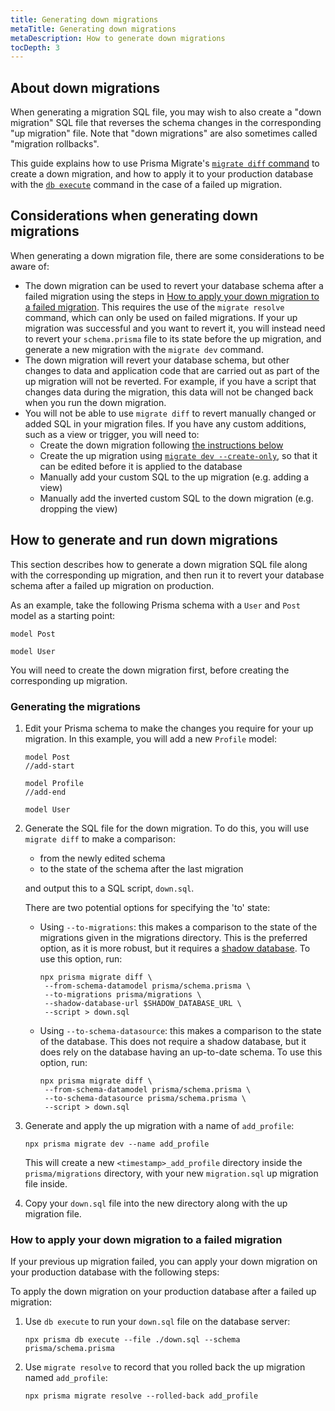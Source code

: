 ```yaml
---
title: Generating down migrations
metaTitle: Generating down migrations
metaDescription: How to generate down migrations
tocDepth: 3
---
```


## About down migrations

When generating a migration SQL file, you may wish to also create a "down migration" SQL file that reverses the schema changes in the corresponding "up migration" file. Note that "down migrations" are also sometimes called "migration rollbacks".

This guide explains how to use Prisma Migrate's [`migrate diff` command](/orm/reference/prisma-cli-reference#migrate-diff) to create a down migration, and how to apply it to your production database with the [`db execute`](/orm/reference/prisma-cli-reference#db-execute) command in the case of a failed up migration.

## Considerations when generating down migrations

When generating a down migration file, there are some considerations to be aware of:

- The down migration can be used to revert your database schema after a failed migration using the steps in [How to apply your down migration to a failed migration](#how-to-apply-your-down-migration-to-a-failed-migration). This requires the use of the `migrate resolve` command, which can only be used on failed migrations. If your up migration was successful and you want to revert it, you will instead need to revert your `schema.prisma` file to its state before the up migration, and generate a new migration with the `migrate dev` command.
- The down migration will revert your database schema, but other changes to data and application code that are carried out as part of the up migration will not be reverted. For example, if you have a script that changes data during the migration, this data will not be changed back when you run the down migration.
- You will not be able to use `migrate diff` to revert manually changed or added SQL in your migration files. If you have any custom additions, such as a view or trigger, you will need to:
  - Create the down migration following [the instructions below](#how-to-generate-and-run-down-migrations)
  - Create the up migration using [`migrate dev --create-only`](/orm/reference/prisma-cli-reference#options-6), so that it can be edited before it is applied to the database
  - Manually add your custom SQL to the up migration (e.g. adding a view)
  - Manually add the inverted custom SQL to the down migration (e.g. dropping the view)

## How to generate and run down migrations

This section describes how to generate a down migration SQL file along with the corresponding up migration, and then run it to revert your database schema after a failed up migration on production.

As an example, take the following Prisma schema with a `User` and `Post` model as a starting point:

```prisma file=schema.prisma showLineNumbers
model Post

model User
```

You will need to create the down migration first, before creating the corresponding up migration.

### Generating the migrations

1. Edit your Prisma schema to make the changes you require for your up migration. In this example, you will add a new `Profile` model:

   ```prisma file=schema.prisma highlight=8-14;add|20;add showLineNumbers
   model Post
   //add-start

   model Profile
   //add-end

   model User
   ```

2. Generate the SQL file for the down migration. To do this, you will use `migrate diff` to make a comparison:
   - from the newly edited schema
   - to the state of the schema after the last migration

   and output this to a SQL script, `down.sql`.

   There are two potential options for specifying the 'to' state:
   - Using `--to-migrations`: this makes a comparison to the state of the migrations given in the migrations directory. This is the preferred option, as it is more robust, but it requires a [shadow database](/orm/prisma-migrate/understanding-prisma-migrate/shadow-database). To use this option, run:

     ```terminal wrap
     npx prisma migrate diff \
      --from-schema-datamodel prisma/schema.prisma \
      --to-migrations prisma/migrations \
      --shadow-database-url $SHADOW_DATABASE_URL \
      --script > down.sql
     ```

   - Using `--to-schema-datasource`: this makes a comparison to the state of the database. This does not require a shadow database, but it does rely on the database having an up-to-date schema. To use this option, run:

     ```terminal wrap
     npx prisma migrate diff \
      --from-schema-datamodel prisma/schema.prisma \
      --to-schema-datasource prisma/schema.prisma \
      --script > down.sql
     ```

3. Generate and apply the up migration with a name of `add_profile`:

   ```terminal
   npx prisma migrate dev --name add_profile
   ```

   This will create a new `<timestamp>_add_profile` directory inside the `prisma/migrations` directory, with your new `migration.sql` up migration file inside.

4. Copy your `down.sql` file into the new directory along with the up migration file.

### How to apply your down migration to a failed migration

If your previous up migration failed, you can apply your down migration on your production database with the following steps:

To apply the down migration on your production database after a failed up migration:

1. Use `db execute` to run your `down.sql` file on the database server:

   ```terminal
   npx prisma db execute --file ./down.sql --schema prisma/schema.prisma
   ```

2. Use `migrate resolve` to record that you rolled back the up migration named `add_profile`:

   ```terminal
   npx prisma migrate resolve --rolled-back add_profile
   ```
